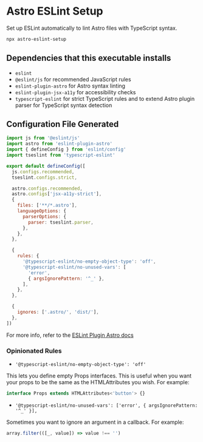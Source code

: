 # Astro ESLint Setup

Set up ESLint automatically to lint Astro files with TypeScript syntax.

```bash
npx astro-eslint-setup
```

## Dependencies that this executable installs

- `eslint`
- `@eslint/js` for recommended JavaScript rules
- `eslint-plugin-astro` for Astro syntax linting
- `eslint-plugin-jsx-a11y` for accessibility checks
- `typescript-eslint` for strict TypeScript rules and to extend Astro plugin parser for TypeScript syntax detection

## Configuration File Generated

```js
import js from '@eslint/js'
import astro from 'eslint-plugin-astro'
import { defineConfig } from 'eslint/config'
import tseslint from 'typescript-eslint'

export default defineConfig([
  js.configs.recommended,
  tseslint.configs.strict,

  astro.configs.recommended,
  astro.configs['jsx-a11y-strict'],
  {
    files: ['**/*.astro'],
    languageOptions: {
      parserOptions: {
        parser: tseslint.parser,
      },
    },
  },

  {
    rules: {
      '@typescript-eslint/no-empty-object-type': 'off',
      '@typescript-eslint/no-unused-vars': [
        'error',
        { argsIgnorePattern: '^_' },
      ],
    },
  },

  {
    ignores: ['.astro/', 'dist/'],
  },
])
```

For more info, refer to the [ESLint Plugin Astro docs](https://ota-meshi.github.io/eslint-plugin-astro/)

### Opinionated Rules

- `'@typescript-eslint/no-empty-object-type': 'off'`

This lets you define empty Props interfaces. This is useful when you want your props to be the same as the HTMLAttributes you wish. For example:

```ts
interface Props extends HTMLAttributes<'button'> {}
```

- `'@typescript-eslint/no-unused-vars': ['error', { argsIgnorePattern: '^_' }],`

Sometimes you want to ignore an argument in a callback. For example:

```ts
array.filter(([_, value]) => value !== '')
```
